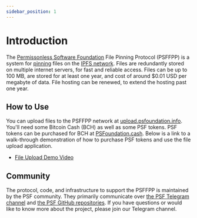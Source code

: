```yaml
---
sidebar_position: 1
---
```


# Introduction

The [Permissonless Software Foundation](https://psfoundation.info) File Pinning Protocol (PSFFPP) is a system for [pinning](https://dweb-primer.ipfs.io/files-on-ipfs/pin-files) files on the [IPFS network](https://ipfs.tech/). Files are redundantly stored on multiple internet servers, for fast and reliable access. Files can be up to 100 MB, are stored for at least one year, and cost of around $0.01 USD per megabyte of data. File hosting can be renewed, to extend the hosting past one year.

## How to Use
You can upload files to the PSFFPP network at [upload.psfoundation.info](https://upload.psfoundation.info). You'll need some Bitcoin Cash (BCH) as well as some PSF tokens. PSF tokens can be purchased for BCH at [PSFoundation.cash](https://psfoundation.cash). Below is a link to a walk-through demonstration of how to purchase PSF tokens and use the file upload application.

- [File Upload Demo Video](https://youtu.be/d9AGMTRM3Ws?si=0hk38E6B0KoaTqfN)

## Community

The protocol, code, and infrastructure to support the PSFFPP is maintained by the PSF community. They primarily communicate over [the PSF Telegram channel](https://t.me/permissionless_software) and [the PSF GitHub repositories](https://github.com/Permissionless-Software-Foundation). If you have questions or would like to know more about the project, please join our Telegram channel.
